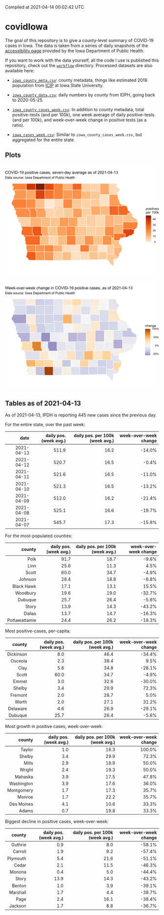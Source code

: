Compiled at 2021-04-14 00:02:42 UTC

<!-- README.md is generated from README.Rmd. Please edit that file -->

# covidIowa

<!-- badges: start -->

<!-- badges: end -->

The goal of this repository is to give a county-level summary of
COVID-19 cases in Iowa. The data is taken from a series of daily
snapshots of the [accessibility
page](https://coronavirus.iowa.gov/pages/access) provided by the Iowa
Department of Public Health.

If you want to work with the data yourself, all the code I use is
published this repository, check out the [`workflow`](workflow)
directory. Processed datasets are also available here:

  - [`iowa_county_meta.csv`](https://raw.githubusercontent.com/ijlyttle/covidIowa/master/workflow/data/99-publish/iowa_county_meta.csv):
    county metadata, things like estimated 2019 population from
    [ICIP](https://www.icip.iastate.edu/tables/population/counties-estimates)
    at Iowa State University.

  - [`iowa_county_data.csv`](https://raw.githubusercontent.com/ijlyttle/covidIowa/master/workflow/data/99-publish/iowa_county_data.csv):
    daily numbers by county from IDPH, going back to 2020-05-25.

  - [`iowa_county_cases_week.csv`](https://raw.githubusercontent.com/ijlyttle/covidIowa/master/workflow/data/99-publish/iowa_county_data.csv):
    In addition to county metadata, total positive-tests (and per 100k),
    one week average of daily positive-tests (and per 100k), and
    week-over-week change in positive tests (as a ratio).

  - [`iowa_cases_week.csv`](https://raw.githubusercontent.com/ijlyttle/covidIowa/master/workflow/data/99-publish/iowa_cases_week.csv):
    Similar to `iowa_county_cases_week.csv`, but aggregated for the
    entire state.

## Plots

![](workflow/data/99-publish/iowa_cases.png)

![](workflow/data/99-publish/iowa_change.png)

## Tables as of 2021-04-13

As of 2021-04-13, IPDH is reporting 445 new cases since the previous
day.

For the entire state, over the past week:

|       date | daily pos. (week avg.) | daily pos. per 100k (week avg.) | week-over-week change |
| ---------: | ---------------------: | ------------------------------: | --------------------: |
| 2021-04-13 |                  511.9 |                            16.2 |               \-14.0% |
| 2021-04-12 |                  520.7 |                            16.5 |                \-0.4% |
| 2021-04-11 |                  521.6 |                            16.5 |               \-11.0% |
| 2021-04-10 |                  521.3 |                            16.5 |               \-13.2% |
| 2021-04-09 |                  512.0 |                            16.2 |               \-21.4% |
| 2021-04-08 |                  525.1 |                            16.6 |               \-19.7% |
| 2021-04-07 |                  545.7 |                            17.3 |               \-15.8% |

For the most-populated counties:

|        county | daily pos. (week avg.) | daily pos. per 100k (week avg.) | week-over-week change |
| ------------: | ---------------------: | ------------------------------: | --------------------: |
|          Polk |                   91.7 |                            18.7 |                \-9.6% |
|          Linn |                   25.6 |                            11.3 |                  4.5% |
|         Scott |                   60.0 |                            34.7 |                \-4.9% |
|       Johnson |                   28.4 |                            18.8 |                \-6.8% |
|    Black Hawk |                   17.1 |                            13.1 |                 15.5% |
|      Woodbury |                   19.6 |                            19.0 |               \-32.7% |
|       Dubuque |                   25.7 |                            26.4 |                \-5.6% |
|         Story |                   13.9 |                            14.3 |               \-43.2% |
|        Dallas |                   13.7 |                            14.7 |               \-16.3% |
| Pottawattamie |                   24.4 |                            26.2 |               \-18.3% |

Most positive-cases, per-capita:

|    county | daily pos. (week avg.) | daily pos. per 100k (week avg.) | week-over-week change |
| --------: | ---------------------: | ------------------------------: | --------------------: |
| Dickinson |                    8.0 |                            46.4 |               \-34.4% |
|   Osceola |                    2.3 |                            38.4 |                  9.5% |
|      Clay |                    5.6 |                            34.8 |               \-28.1% |
|     Scott |                   60.0 |                            34.7 |                \-4.9% |
|     Emmet |                    3.0 |                            32.6 |               \-30.0% |
|    Shelby |                    3.4 |                            29.9 |                 72.3% |
|   Fremont |                    2.0 |                            28.7 |                  5.0% |
|     Worth |                    2.0 |                            27.1 |                 31.2% |
|  Delaware |                    4.6 |                            26.9 |               \-29.1% |
|   Dubuque |                   25.7 |                            26.4 |                \-5.6% |

Most growth in positive cases, week-over-week:

|     county | daily pos. (week avg.) | daily pos. per 100k (week avg.) | week-over-week change |
| ---------: | ---------------------: | ------------------------------: | --------------------: |
|     Taylor |                    1.0 |                            16.3 |                100.0% |
|     Shelby |                    3.4 |                            29.9 |                 72.3% |
|      Mills |                    2.9 |                            18.9 |                 50.0% |
|     Wright |                    2.4 |                            19.3 |                 50.0% |
|    Mahaska |                    3.9 |                            17.5 |                 47.8% |
| Washington |                    3.9 |                            17.6 |                 36.0% |
| Montgomery |                    1.7 |                            17.3 |                 35.7% |
|     Monroe |                    1.7 |                            22.2 |                 35.7% |
| Des Moines |                    4.1 |                            10.6 |                 33.3% |
|      Adams |                    0.7 |                            19.8 |                 33.3% |

Biggest decline in positive cases, week-over-week:

|   county | daily pos. (week avg.) | daily pos. per 100k (week avg.) | week-over-week change |
| -------: | ---------------------: | ------------------------------: | --------------------: |
|  Guthrie |                    0.9 |                             8.0 |               \-58.1% |
|  Carroll |                    1.9 |                             9.2 |               \-57.4% |
| Plymouth |                    5.4 |                            21.6 |               \-51.1% |
|    Cedar |                    2.1 |                            11.5 |               \-46.3% |
|   Monona |                    0.4 |                             5.0 |               \-44.4% |
|    Story |                   13.9 |                            14.3 |               \-43.2% |
|   Benton |                    1.0 |                             3.9 |               \-39.1% |
| Marshall |                    1.7 |                             4.4 |               \-38.7% |
|     Page |                    2.4 |                            16.1 |               \-38.4% |
|  Jackson |                    1.7 |                             8.8 |               \-36.7% |
